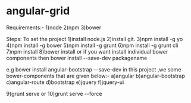 angular-grid
============

Requirements:-
1)node
2)npm
3)bower


Steps: To set the project
1)install node.js
2)install git.
3)npm install -g yo
4)npm install -g bower
5)npm install -g grunt
6)npm install -g grunt cli
7)npm install
8)bower install
    or
  if you want install individual bower components then
  bower install --save-dev packagename
  
  e.g bower install angular-bootstrap  --save-dev
  in this project ,we some bower-components that are given below:-
  a)angular
  b)angular-bootstrap
  c)angular-route
  d)bootstrap
  e)jquery
  f)jquery-ui
  
9)grunt serve
  or
10)grunt serve --force  


